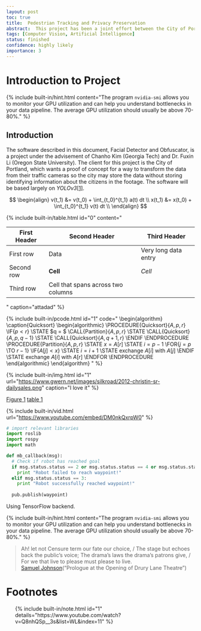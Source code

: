 ```yaml
---
layout: post
toc: true
title:  Pedestrian Tracking and Privacy Preservation
abstract:  This project has been a joint effort between the City of Portland and Dr. Fuxin Li.
tags: [Computer Vision, Artificial Intelligence]
status: finished
confidence: highly likely
importance: 3
---
```


# Introduction to Project
{% include built-in/hint.html content="The program <code>nvidia-smi</code> allows you to monitor your GPU utilization and can help you understand bottlenecks in your data pipeline. The average GPU utilization should usually be above 70-80%." %}

## Introduction
The software described in this document, Facial Detector and Obfuscator, is a project under the advisement of Chanho Kim (Georgia Tech) and Dr. Fuxin Li (Oregon State University). The client for this project is the City of Portland, which wants a proof of concept for a way to transform the data from their traffic cameras so the city may store the data without storing identifying information about the citizens in the footage. The software will be based largely on *YOLOv3*[[1]](#ref-1).

$$
\begin{align}
v(t_1) &= v(t_0) + \int_{t_0}^{t_1} a(t) dt \\  
x(t_1) &= x(t_0) + \int_{t_0}^{t_1} v(t) dt \\
\end{align}
$$

{% include built-in/table.html id="0" content="

| First Header  | Second Header | Third Header         |
| ------------- | ------------- | -------------------- |
| First row     | Data          | Very long data entry |
| Second row    | **Cell**      | *Cell*               |
| Third row     | Cell that spans across two columns   ||

" 
caption="attadad" %}

{% include built-in/pcode.html id="1" code="
\begin{algorithm}
\caption{Quicksort}
\begin{algorithmic}
\PROCEDURE{Quicksort}{$A, p, r$}
    \IF{$p < r$} 
        \STATE $q = $ \CALL{Partition}{$A, p, r$}
        \STATE \CALL{Quicksort}{$A, p, q - 1$}
        \STATE \CALL{Quicksort}{$A, q + 1, r$}
    \ENDIF
\ENDPROCEDURE
\PROCEDURE{Partition}{$A, p, r$}
    \STATE $x = A[r]$
    \STATE $i = p - 1$
    \FOR{$j = p$ \TO $r - 1$}
        \IF{$A[j] < x$}
            \STATE $i = i + 1$
            \STATE exchange
            $A[i]$ with     $A[j]$
        \ENDIF
        \STATE exchange $A[i]$ with $A[r]$
    \ENDFOR
\ENDPROCEDURE
\end{algorithmic}
\end{algorithm}
" %}

{% include built-in/img.html id="1" url="https://www.gwern.net/images/silkroad/2012-christin-sr-dailysales.png" caption="I love it" %}

[Figure 1](#img-1)
[table 1](#table-1)

{% include built-in/vid.html url="https://www.youtube.com/embed/DM0nkQxrpW0" %}

```python
# import relevant libraries
import roslib
import rospy
import math

def mb_callback(msg):
  # Check if robot has reached goal
  if msg.status.status == 2 or msg.status.status == 4 or msg.status.status == 5 or msg.status.status == 6:
    print "Robot failed to reach waypoint!"
  elif msg.status.status == 3:
    print "Robot successfully reached waypoint!"
  
  pub.publish(waypoint)
```
<output>Using TensorFlow backend.</output>

{% include built-in/hint.html content="The program <code>nvidia-smi</code> allows you to monitor your GPU utilization and can help you understand bottlenecks in your data pipeline. The average GPU utilization should usually be above 70-80%." %}

> Ah! let not Censure term our fate our choice, / The stage but echoes back the public’s voice; The drama’s laws the drama’s patrons give, / For we that live to please must please to live.<br /> [Samuel Johnson](wikipedia.org/wiki/)(“Prologue at the Opening of Drury Lane Theatre”)

# Footnotes

<ol id="page-footnotes">
{% include built-in/note.html
    id="1"
    details="https://www.youtube.com/watch?v=Q8nhQSp__3s&list=WL&index=11"
%}
</ol>
